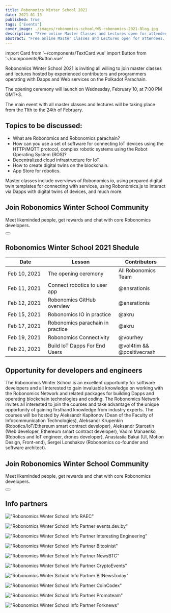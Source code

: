 ```yaml
---
title: Robonomics Winter School 2021
date: 2021-01-13
published: true
tags: ['Events']
cover_image: ./images/robonomics-school/WS-robonomics-2021-Blog.jpg
description: "Free online Master Classes and Lectures open for attendees. Try to build Dapps and Web Services for IoT on Polkadot Parachain in time of Robonomics Winter School 2021 (from 10 to 24 February)"
abstract: "Free online Master Classes and Lectures open for attendees. Try to build Dapps and Web Services for IoT on Polkadot Parachain in time of Robonomics Winter School from 10th to 24th February 2021"
---
```

import Card from '~/components/TextCard.vue'
import Button from '~/components/Button.vue'


Robonomics Winter School 2021 is inviting all willing to join master classes and lectures hosted by experienced contributors and programmers operating with Dapps and Web services on the Polkadot Parachain.

The opening ceremony will launch on Wednesday, February 10, at 7:00 PM GMT+3.

The main event with all master classes and lectures will be taking place from the 11th to the 24th of February.

## Topics to be discussed:

* What are Robonomics and Robonomics parachain? 
* How can you use a set of software for connecting IoT devices using the HTTP/MQTT protocol, complex robotic systems using the Robot Operating System (ROS)? 
* Decentralized cloud infrastructure for IoT. 
* How to create digital twins on the blockchain. 
* App Store for robotics.

Master classes include overviews of Robonomics io, using prepared digital twin templates for connecting with services, using Robonomics.js to interact via Dapps with digital twins of devices, and much more.

<section class="animate-inside" v-in-viewport.once>
<Card :orientation="'vertical'" :link="'https://discord.gg/5UWNGNaAUf'" :back="'gradient'">

## Join Robonomics Winter School Community

Meet likeminded people, get rewards and chat with core Robonomics developers. 

<Button :link="'https://discord.gg/5UWNGNaAUf'" :label="'Sign up'" :button="'primary large orange'"/>

</Card>
</section>

## Robonomics Winter School 2021 Shedule

<table class="mobile fullwidth">
<thead>
<tr>
<th style="width:110px">Date</th>
<th style="min-width:190px">Lesson</th>
<!-- <th>Description</th> -->
<th>Contributors</th>
</tr>
</thead>
<tbody>
<tr>
<td data-th="THE OPENING CEREMONY">Feb 10, 2021</td>
<td>The opening ceremony</td>
<!-- <td data-th="FEB 10, 2021 - THE OPENING CEREMONY">All contributors will take a word about winter school and their master classes.</td> -->
<td data-th="Contributors:">All Robonomics Team</td>
</tr>
<tr>
<td data-th="CONNECT ROBOTICS TO USER APP">Feb 11, 2021</td>
<td>Connect robotics to user app</td>
<!-- <td data-th="FEB 11, 2021 - WHAT'S ROBONOMICS?">Robonomics is an open-source platform for IoT applications. We support a new generation of internet technologies (web3) that implements the exchange of technical and economic information in the form of atomic transactions between user applications, IoT services, and complex robotics.</td> -->
<td data-th="Contributor:">@ensrationis</td>
</tr>
<tr>
<td data-th="ROBONOMICS GITHUB OVERVIEW">Feb 12, 2021</td>
<td>Robonomics GitHub overview</td>
<!-- <td data-th="FEB 12, 2021 - HOW TO BUILD ON ROBONOMICS">You'll explore the basic skills to work with Robonomics.</td> -->
<td data-th="Contributor:">@ensrationis</td>
</tr>
<tr>
<td data-th="ROBONOMICS IO IN PRACTICE">Feb 15, 2021</td>
<td>Robonomics IO in practice</td>
<!-- <td data-th="FEB 15, 2021 - ROBONOMICS CONNECTIVITY">For the developers’ convenience, Robonomics contains a set of software for connecting: IoT devices using the HTTP/MQTT protocol, complex robotic systems using the Robot Operating System (ROS).</td> -->
<td data-th="Contributor:">@akru</td>
</tr>
<tr>
<td data-th="ROBONOMICS PARACHAIN IN PRACTICE">Feb 17, 2021</td>
<td>Robonomics parachain in practice</td>
<!-- <td data-th="FEB 17, 2021 - CONNECT DIGITAL TWINS WITH YOUR SERVICES">Blockchain enables the shared single version of the truth as to the state of these things across their life cycles and associated business events. Robonomics Parachain provides an opportunity to create a model of a digital twin and update its state every 6 seconds.</td> -->
<td data-th="Contributor:">@akru</td>
</tr>
<tr>
<td data-th="ROBONOMICS CONNECTIVITY">Feb 19, 2021</td>
<td>Robonomics Connectivity</td>
<!-- <td data-th="FEB 19, 2021 - DECENTRALIZED CLOUD INFRASTRUCTURE FOR IOT">Robonomics Web Services (RWS) is the basic infrastructural service for Robotics and IoT on top of Robonomics Parachain and IPFS.</td> -->
<td data-th="Contributor:">@vourhey</td>
</tr>
<tr>
<td data-th="BUILD IOT DAPPS FOR END USERS">Feb 21, 2021</td>
<td>Build IoT Dapps For End Users</td>
<!-- <td data-th="FEB 23, 2021 - BUILD DAPP FOR END USERS">Using Robonomics.js, learn how to interact via dapp with digital twins of devices. Build IoT applications to transfer telemetry from devices to users, and also provide the ability to launch, for example, a robot vacuum cleaner using the Robonomics decentralized cloud.</td> -->
<td data-th="Contributors:">@vol4tim && @positivecrash</td>
</tr>
</tbody>
</table>


## Opportunity for developers and engineers

The Robonomics Winter School is an excellent opportunity for software developers and all interested to gain invaluable knowledge on working with the Robonomics Network and related packages for building Dapps and operating blockchain technologies and coding. The Robonomics Network invites all interested to join the courses and take advantage of the unique opportunity of gaining firsthand knowledge from industry experts. The courses will be hosted by Aleksandr Kapitonov (Dean of the Faculty of Infocommunication Technologies), Aleksandr Krupenkin (Robotics/IoT/Ethereum smart contract developer), Aleksandr Starostin (Web developer, Ethereum smart contract developer), Vadim Manaenko (Robotics and IoT engineer, drones developer), Anastasiia Bakai (UI, Motion Design, Front-end), Sergei Lonshakov (Robonomics co-founder and software architect).

<section class="animate-inside" v-in-viewport.once>
<Card :orientation="'vertical'" :image="'/posts/robonomics-school/join.png'" :imageSize="'big'" :imageRound="false" :link="'https://discord.gg/5UWNGNaAUf'" :back="'gradient'">

## Join Robonomics Winter School Community

Meet likeminded people, get rewards and chat with core Robonomics developers. 

<Button :link="'https://discord.gg/5UWNGNaAUf'" :label="'Sign up'" :button="'primary large orange'"/>

</Card>
</section>

## Info partners

<section class="grid-4 animate-inside" v-in-viewport.once>

<Card :orientation="'vertical'" :link="'https://raec.ru'" :classList="'pin'">

!["Robonomics Winter School Info RAEC"](./images/robonomics-school/raec.png)

</Card>

<Card :orientation="'vertical'" :link="'https://events.dev.by/robonomics-winter-school'">

!["Robonomics Winter School Info Partner events.dev.by"](./images/robonomics-school/dev-logo-brand.png)

</Card>

<Card :orientation="'vertical'" :link="'https://interestingengineering.com/events/robonomics-winter-school-2021'">

!["Robonomics Winter School Info Partner Interesting Engineering"](./images/robonomics-school/interestingengineering.png)

</Card>

<Card :orientation="'vertical'" :link="'https://bitcoinist.com/robonomics-winter-school-2021-master-classes-and-lectures-open-for-attendees/'">

!["Robonomics Winter School Info Partner Bitcoinist"](./images/robonomics-school/bitcoinist.png)

</Card>

<Card :orientation="'vertical'" :link="'https://www.newsbtc.com/press-releases/robonomics-winter-school-2021-master-classes-and-lectures-open-for-attendees/'">

!["Robonomics Winter School Info Partner NewsBTC"](./images/robonomics-school/newsbtc.jpg)

</Card>

<Card :orientation="'vertical'" :link="'https://cryptoevents.global/'">

!["Robonomics Winter School Info Partner CryptoEvents"](./images/robonomics-school/cryptoevents-logo.png)

</Card>

<Card :orientation="'vertical'" :link="'https://bitnewstoday.com'">

!["Robonomics Winter School Info Partner BitNewsToday"](./images/robonomics-school/BNT.png)

</Card>

<Card :orientation="'vertical'" :link="'https://coincodex.com/'">

!["Robonomics Winter School Info Partner CoinCodex"](./images/robonomics-school/coincodex.png)

</Card>

<Card :orientation="'vertical'" :link="'https://www.youtube.com/channel/UCrvyFYM29oQ-EAejZgYqmWA'">

!["Robonomics Winter School Info Partner Promoteam"](./images/robonomics-school/Promoteam.png)

</Card>

<Card :orientation="'vertical'" :link="'https://forknews.io/'">

!["Robonomics Winter School Info Partner Forknews"](./images/robonomics-school/forknews_io.png)

</Card>

</section>
